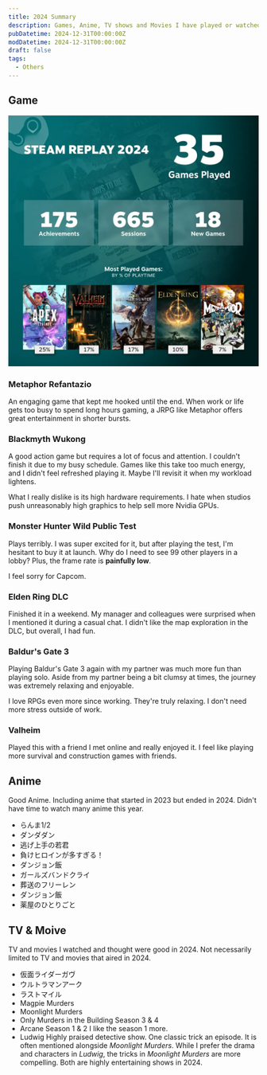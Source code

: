```yaml
---
title: 2024 Summary
description: Games, Anime, TV shows and Movies I have played or watched that I found worth-noting in 2024.
pubDatetime: 2024-12-31T00:00:00Z
modDatetime: 2024-12-31T00:00:00Z
draft: false
tags:
  - Others
---
```


## Game

![steam replay 2024](../../assets/images/steam-replay-2024.webp)

### Metaphor Refantazio

An engaging game that kept me hooked until the end.
When work or life gets too busy to spend long hours gaming, a JRPG like Metaphor offers great entertainment in shorter bursts.

### Blackmyth Wukong

A good action game but requires a lot of focus and attention. I couldn't finish it due to my busy schedule.
Games like this take too much energy, and I didn't feel refreshed playing it. Maybe I'll revisit it when my workload lightens.

What I really dislike is its high hardware requirements. I hate when studios push unreasonably high graphics to help sell more Nvidia GPUs.

### Monster Hunter Wild Public Test

Plays terribly.
I was super excited for it, but after playing the test, I'm hesitant to buy it at launch. Why do I need to see 99 other players in a lobby? Plus, the frame rate is **painfully low**.

I feel sorry for Capcom.

### Elden Ring DLC

Finished it in a weekend. My manager and colleagues were surprised when I mentioned it during a casual chat.
I didn't like the map exploration in the DLC, but overall, I had fun.

### Baldur's Gate 3

Playing Baldur's Gate 3 again with my partner was much more fun than playing solo.
Aside from my partner being a bit clumsy at times, the journey was extremely relaxing and enjoyable.

I love RPGs even more since working. They're truly relaxing. I don't need more stress outside of work.

### Valheim

Played this with a friend I met online and really enjoyed it. I feel like playing more survival and construction games with friends.

## Anime

Good Anime. Including anime that started in 2023 but ended in 2024.
Didn't have time to watch many anime this year.

- らんま1/2
- ダンダダン
- 逃げ上手の若君
- 負けヒロインが多すぎる！
- ダンジョン飯
- ガールズバンドクライ
- 葬送のフリーレン
- ダンジョン飯
- 薬屋のひとりごと

## TV & Moive

TV and movies I watched and thought were good in 2024. Not necessarily limited to TV and movies that aired in 2024.

- 仮面ライダーガヴ
- ウルトラマンアーク
- ラストマイル
- Magpie Murders
- Moonlight Murders
- Only Murders in the Building Season 3 & 4
- Arcane Season 1 & 2
  I like the season 1 more.
- Ludwig
  Highly praised detective show. One classic trick an episode. It is often mentioned alongside _Moonlight Murders_. While I prefer the drama and characters in _Ludwig_, the tricks in _Moonlight Murders_ are more compelling. Both are highly entertaining shows in 2024.
